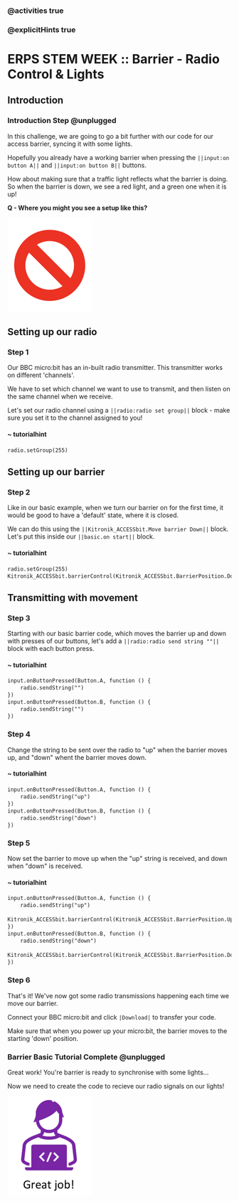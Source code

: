 ### @activities true
### @explicitHints true

# ERPS STEM WEEK :: Barrier - Radio Control & Lights

## Introduction
### Introduction Step @unplugged
In this challenge, we are going to go a bit further with our code for our access barrier, syncing it with some lights.  

Hopefully you already have a working barrier when pressing the ``||input:on button A||`` and ``||input:on button B||`` buttons.  

How about making sure that a traffic light reflects what the barrier is doing. So when the barrier is down, we see a red light, and a green
one when it is up!

**Q - Where you might you see a setup like this?**

  
![Barrier with lights](https://raw.githubusercontent.com/niaxotim/erps-barrier-with-lights-transmitter/master/assets/no_entry.png)

## Setting up our radio
### Step 1
Our BBC micro:bit has an in-built radio transmitter. This transmitter works on different 'channels'.  

We have to set which channel we want to use to transmit, and then listen on the same channel when we receive.  

Let's set our radio channel using a ``||radio:radio set group||`` block - make sure you set it to the channel assigned to you!  

#### ~ tutorialhint
```blocks
radio.setGroup(255)
```

## Setting up our barrier
### Step 2
Like in our basic example, when we turn our barrier on for the first time, it would be good to have a 'default' state, where it is closed.  

We can do this using the ``||Kitronik_ACCESSbit.Move barrier Down||`` block. Let's put this inside our ``||basic.on start||`` block.  


#### ~ tutorialhint
```blocks
radio.setGroup(255)
Kitronik_ACCESSbit.barrierControl(Kitronik_ACCESSbit.BarrierPosition.Down)
```


## Transmitting with movement
### Step 3
Starting with our basic barrier code, which moves the barrier up and down with presses of our buttons,
let's add a ``||radio:radio send string ""||`` block with each button press.


#### ~ tutorialhint
```blocks
input.onButtonPressed(Button.A, function () {
    radio.sendString("")
})
input.onButtonPressed(Button.B, function () {
    radio.sendString("")
})
```

### Step 4
Change the string to be sent over the radio to "up" when the barrier moves up, and "down"
whent the barrier moves down.

#### ~ tutorialhint
```blocks
input.onButtonPressed(Button.A, function () {
    radio.sendString("up")
})
input.onButtonPressed(Button.B, function () {
    radio.sendString("down")
})
```

### Step 5
Now set the barrier to move up when the "up" string is received, and down when "down" is received.

#### ~ tutorialhint
```blocks
input.onButtonPressed(Button.A, function () {
    radio.sendString("up")
    Kitronik_ACCESSbit.barrierControl(Kitronik_ACCESSbit.BarrierPosition.Up)
})
input.onButtonPressed(Button.B, function () {
    radio.sendString("down")
    Kitronik_ACCESSbit.barrierControl(Kitronik_ACCESSbit.BarrierPosition.Down)
})
```

### Step 6
That's it! We've now got some radio transmissions happening each time we move our barrier.  

Connect your BBC micro:bit and click ``|Download|`` to transfer your code.  
  
Make sure that when you power up your micro:bit, the barrier moves to the starting 'down' position.  

### Barrier Basic Tutorial Complete @unplugged
Great work! You're barrier is ready to synchronise with some lights...  

Now we need to create the code to recieve our radio signals on our lights!  
  
![Great job](https://raw.githubusercontent.com/niaxotim/erps-barrier-with-lights-transmitter/master/assets/great_job.png)
